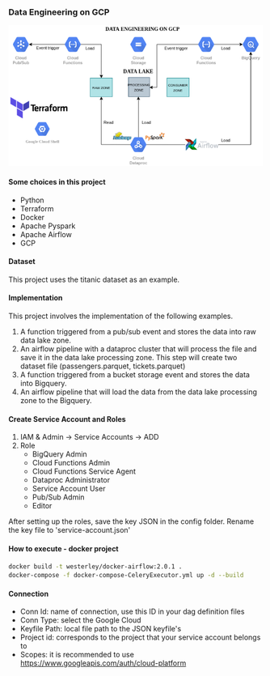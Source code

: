 ### Data Engineering on GCP

![Data Engineering on GCP](img/infra.png)

#### Some choices in this project

- Python
- Terraform
- Docker
- Apache Pyspark
- Apache Airflow
- GCP

#### Dataset

This project uses the titanic dataset as an example.

#### Implementation

This project involves the implementation of the following examples.

1. A function triggered from a pub/sub event and stores the data into raw data lake zone.
2. An airflow pipeline with a dataproc cluster that will process the file and save it in the data lake processing zone. 
   This step will create two dataset file (passengers.parquet, tickets.parquet)
3. A function triggered from a bucket storage event and stores the data into Bigquery.
4. An airflow pipeline that will load the data from the data lake processing zone to the Bigquery.

#### Create Service Account and Roles 

1. IAM & Admin -> Service Accounts -> ADD
2. Role
   - BigQuery Admin
   - Cloud Functions Admin
   - Cloud Functions Service Agent
   - Dataproc Administrator
   - Service Account User
   - Pub/Sub Admin
   - Editor

After setting up the roles, save the key JSON in the config folder. Rename the key file to 'service-account.json'

#### How to execute - docker project

```bash
docker build -t westerley/docker-airflow:2.0.1 .
docker-compose -f docker-compose-CeleryExecutor.yml up -d --build
```

#### Connection

- Conn Id: name of connection, use this ID in your dag definition files
- Conn Type: select the Google Cloud
- Keyfile Path: local file path to the JSON keyfile's
- Project id: corresponds to the project that your service account belongs to
- Scopes: it is recommended to use https://www.googleapis.com/auth/cloud-platform

